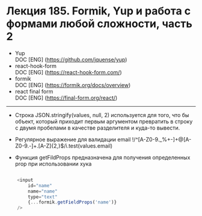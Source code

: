 # Лекция 185. Formik, Yup и работа с формами любой сложности, часть 2

* Yup  
  DOC [ENG] (https://github.com/jquense/yup)
* react-hook-form   
  DOC [ENG] (https://react-hook-form.com/)
* formik  
  DOC [ENG] (https://formik.org/docs/overview)
* react final form  
  DOC [ENG] (https://final-form.org/react/)

------------------------------------------------------------------
* Строка
  JSON.stringify(values, null, 2)
  используется для того, что бы объект, который приходит первым аргументом
  превратить в строку с двумя пробелами в качестве разделителя и куда-то вывести. 

* Регулярное выражение для валидации email
  !/^[A-Z0-9._%+-]+@[A-Z0-9.-]+\.[A-Z]{2,}$/i.test(values.email) 

* Функция getFildProps предназначена для получения
  определенных prop при использовании хука

```js

    <input
        id="name"
        name="name"
        type="text"
        {...formik.getFieldProps('name')}
    />

```

